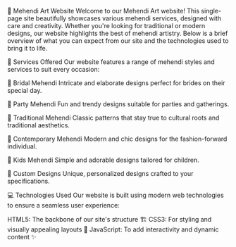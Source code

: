 🎨 Mehendi Art Website
Welcome to our Mehendi Art website! This single-page site beautifully showcases various mehendi services, designed with care and creativity. Whether you're looking for traditional or modern designs, our website highlights the best of mehendi artistry. Below is a brief overview of what you can expect from our site and the technologies used to bring it to life.

🌟 Services Offered
Our website features a range of mehendi styles and services to suit every occasion:

👰 Bridal Mehendi
Intricate and elaborate designs perfect for brides on their special day.

💃 Party Mehendi
Fun and trendy designs suitable for parties and gatherings.

🌿 Traditional Mehendi
Classic patterns that stay true to cultural roots and traditional aesthetics.

🌸 Contemporary Mehendi
Modern and chic designs for the fashion-forward individual.

🧒 Kids Mehendi
Simple and adorable designs tailored for children.

🎨 Custom Designs
Unique, personalized designs crafted to your specifications.

💻 Technologies Used
Our website is built using modern web technologies to ensure a seamless user experience:

HTML5: The backbone of our site's structure 🏗️
CSS3: For styling and visually appealing layouts 🎨
JavaScript: To add interactivity and dynamic content ✨

